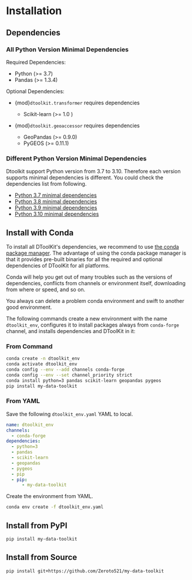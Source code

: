 # Installation

## Dependencies

### All Python Version Minimal Dependencies

Required Dependencies:

- Python (>= 3.7)
- Pandas (>= 1.3.4)

Optional Dependencies:

- {mod}`dtoolkit.transformer` requires dependencies

  - Scikit-learn (>= 1.0 )

- {mod}`dtoolkit.geoaccessor` requires dependencies

  - GeoPandas (>= 0.9.0)
  - PyGEOS (>= 0.11.1)

### Different Python Version Minimal Dependencies

Dtoolkit support Python version from 3.7 to 3.10.
Therefore each version supports minimal dependencies is different.
You could check the dependencies list from following.

- [Python 3.7 minimal dependencies](https://github.com/Zeroto521/my-data-toolkit/blob/master/ci/env/37-minimal.yaml)
- [Python 3.8 minimal dependencies](https://github.com/Zeroto521/my-data-toolkit/blob/master/ci/env/38-minimal.yaml)
- [Python 3.9 minimal dependencies](https://github.com/Zeroto521/my-data-toolkit/blob/master/ci/env/39-minimal.yaml)
- [Python 3.10 minimal dependencies](https://github.com/Zeroto521/my-data-toolkit/blob/master/ci/env/310-minimal.yaml)

## Install with Conda

To install all DToolKit's dependencies, we recommend to use [the conda package manager](https://conda.io).
The advantage of using the conda package manager is that it provides pre-built binaries for all the required and optional dependencies of DToolKit for all platforms.

Conda will help you get out of many troubles such as the versions of dependencies,
conflicts from channels or environment itself, downloading from where or speed, and so on.

You always can delete a problem conda environment and swift to another good environment.

The following commands create a new environment with the name `dtoolkit_env`,
configures it to install packages always from `conda-forge` channel,
and installs dependencies and DToolKit in it:

### From Command

```bash
conda create -n dtoolkit_env
conda activate dtoolkit_env
conda config --env --add channels conda-forge
conda config --env --set channel_priority strict
conda install python=3 pandas scikit-learn geopandas pygeos
pip install my-data-toolkit
```

### From YAML

Save the following `dtoolkit_env.yaml` YAML to local.

```yaml
name: dtoolkit_env
channels:
  - conda-forge
dependencies:
  - python=3
  - pandas
  - scikit-learn
  - geopandas
  - pygeos
  - pip
  - pip:
      - my-data-toolkit
```

Create the environment from YAML.

```bash
conda env create -f dtoolkit_env.yaml
```

## Install from PyPI

```bash
pip install my-data-toolkit
```

## Install from Source

```bash
pip install git+https://github.com/Zeroto521/my-data-toolkit
```
